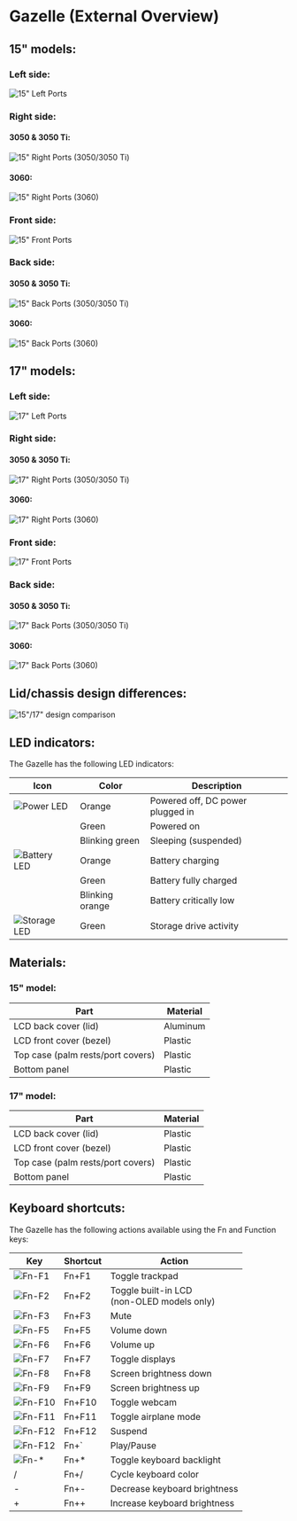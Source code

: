 # Gazelle (External Overview)

## 15" models:

### Left side:

![15" Left Ports](./img/ports-15-left.webp)

### Right side:

#### 3050 & 3050 Ti:

![15" Right Ports (3050/3050 Ti)](./img/ports-15-right-3050x.webp)

#### 3060:

![15" Right Ports (3060)](./img/ports-15-right-3060.webp)

### Front side:

![15" Front Ports](./img/ports-15-front.webp)

### Back side:

#### 3050 & 3050 Ti:

![15" Back Ports (3050/3050 Ti)](./img/ports-15-back-3050x.webp)

#### 3060:

![15" Back Ports (3060)](./img/ports-15-back-3060.webp)

## 17" models:

### Left side:

![17" Left Ports](./img/ports-17-left.webp)

### Right side:

#### 3050 & 3050 Ti:

![17" Right Ports (3050/3050 Ti)](./img/ports-17-right-3050x.webp)

#### 3060:

![17" Right Ports (3060)](./img/ports-17-right-3060.webp)

### Front side:

![17" Front Ports](./img/ports-17-front.webp)

### Back side:

#### 3050 & 3050 Ti:

![17" Back Ports (3050/3050 Ti)](./img/ports-17-back-3050x.webp)

#### 3060:

![17" Back Ports (3060)](./img/ports-17-back-3060.webp)

## Lid/chassis design differences:

![15"/17" design comparison](./img/gaze16-sizes.webp)

## LED indicators:

The Gazelle has the following LED indicators:

|Icon                                    |Color          |Description                      |
|----------------------------------------|---------------|---------------------------------|
|![Power LED](./img/led-power.png)       |Orange         |Powered off, DC power plugged in |
|                                        |Green          |Powered on                       |
|                                        |Blinking green |Sleeping (suspended)             |
|![Battery LED](./img/led-battery.png)   |Orange         |Battery charging                 |
|                                        |Green          |Battery fully charged            |
|                                        |Blinking orange|Battery critically low           |
|![Storage LED](./img/led-storage.png)   |Green          |Storage drive activity           |

## Materials:

### 15" model:

|Part                              |Material |
|----------------------------------|---------|
|LCD back cover (lid)              |Aluminum |
|LCD front cover (bezel)           |Plastic  |
|Top case (palm rests/port covers) |Plastic  |
|Bottom panel                      |Plastic  |

### 17" model:

|Part                              |Material |
|----------------------------------|---------|
|LCD back cover (lid)              |Plastic  |
|LCD front cover (bezel)           |Plastic  |
|Top case (palm rests/port covers) |Plastic  |
|Bottom panel                      |Plastic  |

## Keyboard shortcuts:

The Gazelle has the following actions available using the Fn and Function keys:

|Key                        |Shortcut|Action                                        |
|---------------------------|--------|----------------------------------------------|
|![Fn-F1](./img/fn-f1.png)  |Fn+F1   |Toggle trackpad                               |
|![Fn-F2](./img/fn-f2.png)  |Fn+F2   |Toggle built-in LCD<br/>(non-OLED models only)|
|![Fn-F3](./img/fn-f3.png)  |Fn+F3   |Mute                                          |
|![Fn-F5](./img/fn-f5.png)  |Fn+F5   |Volume down                                   |
|![Fn-F6](./img/fn-f6.png)  |Fn+F6   |Volume up                                     |
|![Fn-F7](./img/fn-f7.png)  |Fn+F7   |Toggle displays                               |
|![Fn-F8](./img/fn-f8.png)  |Fn+F8   |Screen brightness down                        |
|![Fn-F9](./img/fn-f9.png)  |Fn+F9   |Screen brightness up                          |
|![Fn-F10](./img/fn-f10.png)|Fn+F10  |Toggle webcam                                 |
|![Fn-F11](./img/fn-f11.png)|Fn+F11  |Toggle airplane mode                          |
|![Fn-F12](./img/fn-f12.png)|Fn+F12  |Suspend                                       |
|![Fn-F12](./img/fn-dia.jpg)|Fn+`    |Play/Pause                                    |
|![Fn-*](./img/fn-star.png) |Fn+*    |Toggle keyboard backlight                     |
|/                          |Fn+/    |Cycle keyboard color                          |
|-                          |Fn+-    |Decrease keyboard brightness                  |
|+                          |Fn++    |Increase keyboard brightness                  |
